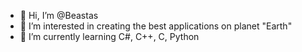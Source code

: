 - 👋 Hi, I’m @Beastas
- 👀 I’m interested in creating the best applications on planet "Earth"
- 🌱 I’m currently learning C#, C++, C, Python

<!---
Beastas/Beastas is a ✨ special ✨ repository because its `README.md` (this file) appears on your GitHub profile.
You can click the Preview link to take a look at your changes.
--->
